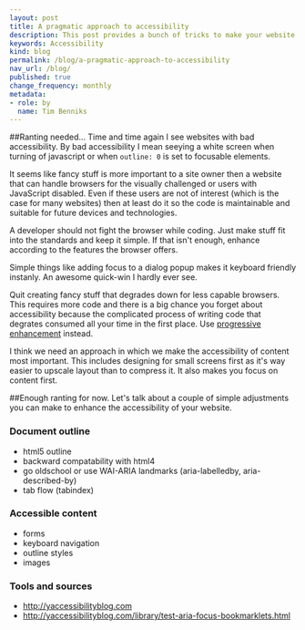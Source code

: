 ```yaml
---
layout: post
title: A pragmatic approach to accessibility
description: This post provides a bunch of tricks to make your website more accessible.
keywords: Accessibility
kind: blog
permalink: /blog/a-pragmatic-approach-to-accessibility
nav_url: /blog/
published: true
change_frequency: monthly
metadata:
- role: by
  name: Tim Benniks
---
```


##Ranting needed...
Time and time again I see websites with bad accessibility. 
By bad accessibility I mean seeying a white screen when turning of javascript
or when `outline: 0` is set to focusable elements.

It seems like fancy stuff is more important to a site owner then a website that can 
handle browsers for the visually challenged or users with JavaScript disabled.
Even if these users are not of interest (which is the case for many websites) 
then at least do it so the code is maintainable and suitable for future devices and technologies.

A developer should not fight the browser while coding.
Just make stuff fit into the standards and keep it simple. 
If that isn't enough, enhance according to the features the browser offers.

Simple things like adding focus to a dialog popup makes it keyboard friendly instanly.
An awesome quick-win I hardly ever see.

Quit creating fancy stuff that degrades down for less capable browsers. 
This requires more code and there is a big chance you forget about accessibility because the complicated process of writing code that degrates consumed all your time in the first place. 
Use [progressive enhancement](http://www.alistapart.com/articles/understandingprogressiveenhancement/) instead.

I think we need an approach in which we make the accessibility of content most important. This includes designing for small screens first as it's way easier to upscale layout than to compress it. It also makes you focus on content first.

##Enough ranting for now.
Let's talk about a couple of simple adjustments you can make to enhance the accessibility of your website.

### Document outline
 * html5 outline
 * backward compatability with html4
 * go oldschool or use WAI-ARIA landmarks (aria-labelledby, aria-described-by)
 * tab flow (tabindex)

### Accessible content
 * forms
 * keyboard navigation
 * outline styles
 * images

### Tools and sources
 * http://yaccessibilityblog.com
 * http://yaccessibilityblog.com/library/test-aria-focus-bookmarklets.html
